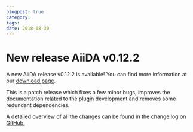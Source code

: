 ```yaml
---
blogpost: true
category:
tags:
date: 2018-08-30
---
```


# New release AiiDA v0.12.2

A new AiiDA release v0.12.2 is available! You can find more information at our [download page](http://www.aiida.net/download/).

This is a patch release which fixes a few minor bugs, improves the documentation related to the plugin development and removes some redundant dependencies.

A detailed overview of all the changes can be found in the change log on [GitHub.](https://github.com/aiidateam/aiida_core/blob/v0.12.2/CHANGELOG.md)
